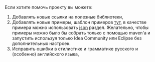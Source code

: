 Если хотите помочь проекту вы можете: 

  1. Добавлять новые ссылки на полезные библиотеки,
  2. Добавлять новые примеры, шаблон примеров [тут](https://github.com/Vedenin/useful-java-links/tree/master/helloworlds/9.9-template), в качестве примера можно использовать [json](https://github.com/Vedenin/useful-java-links/tree/master/helloworlds/3.8-json) раздел. Желательно, чтобы примеры можно было бы собрать только с помощью maven'a и запустить используя только Idea Community или Eclipse без дополнительных настроек.
  3. Исправить ошибки в стилистике и грамматике русского и (особенно) английского языка,  